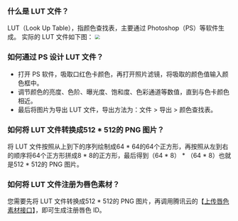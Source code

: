 ### 什么是 LUT 文件？
LUT（Look Up Table），指颜色查找表，主要通过 Photoshop（PS）等软件生成。 实际的 LUT 文件如下图：
<img src="https://main.qcloudimg.com/raw/0983bdde028f69cd1a86fac8c76d4648.png" style="zoom:67%;" />

### 如何通过 PS 设计 LUT 文件？
- 打开 PS 软件，吸取口红色卡颜色，再打开照片滤镜，将吸取的颜色值输入颜色框中。
- 调节颜色的亮度、色阶、曝光度、饱和度、色彩通道等数值，直到与色卡颜色相近。
- 最后将图片为导出 LUT 文件，导出方法为：文件 > 导出 > 颜色查找表。

### 如何将 LUT 文件转换成512 * 512的 PNG 图片？
将 LUT 文件按照从上到下的序列绘制成64 * 64的64个正方形，再按照从左到右的顺序将64个正方形拼成8 * 8的正方形，最后得到（64 * 8） * （64 * 8）也就是512 * 512的 PNG 图片。

### 如何将 LUT 文件注册为唇色素材？
您需要先将 LUT 文件转换成512 * 512的 PNG 图片，再调用腾讯云的【[上传唇色素材接口](https://cloud.tencent.com/document/product/1172/40709)】，即可生成注册唇色 ID。  
